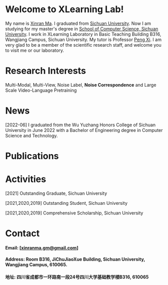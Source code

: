 # Welcome to XLearning Lab! 

My name is [Xinran Ma](https://allenHearst.github.io/maxinran.github.io/). I graduated from [Sichuan University](https://www.scu.edu.cn/). Now I am studying for my master's degree in [School of Computer Science, Sichuan University](https://cs.scu.edu.cn/).
I work in XLearning Laboratory in Basic Teaching Building B316, Wangjiang Campus, Sichuan University. My tutor is Professor [Peng Xi](https://pengxi.me/).
I am very glad to be a member of the scientific research staff, and welcome you to visit me or our laboratory.

# Research Interests


Multi-Modal, Multi-View, Noise Label, **Noise Correspondence** and Large Scale Video-Language Pretraining








# News




[2022-06] I graduated from the Wu Yuzhang Honors College of Sichuan University in June 2022 with a Bachelor of Engineering degree in Computer Science and Technology.






# Publications











# Activities





[2021] Outstanding Graduate, Sichuan University  

[2021,2020,2019] Outstanding Student, Sichuan University 

[2021,2020,2019] Comprehensive Scholarship, Sichuan University





# Contact

#### Email: [xinranma.gm@gmail.com]
#### Address: Room B316, JiChuJiaoXue Building, Sichuan University, Wangjiang Campus, 610065.
#### 地址: 四川省成都市一环路南一段24号四川大学基础教学楼B316, 610065
